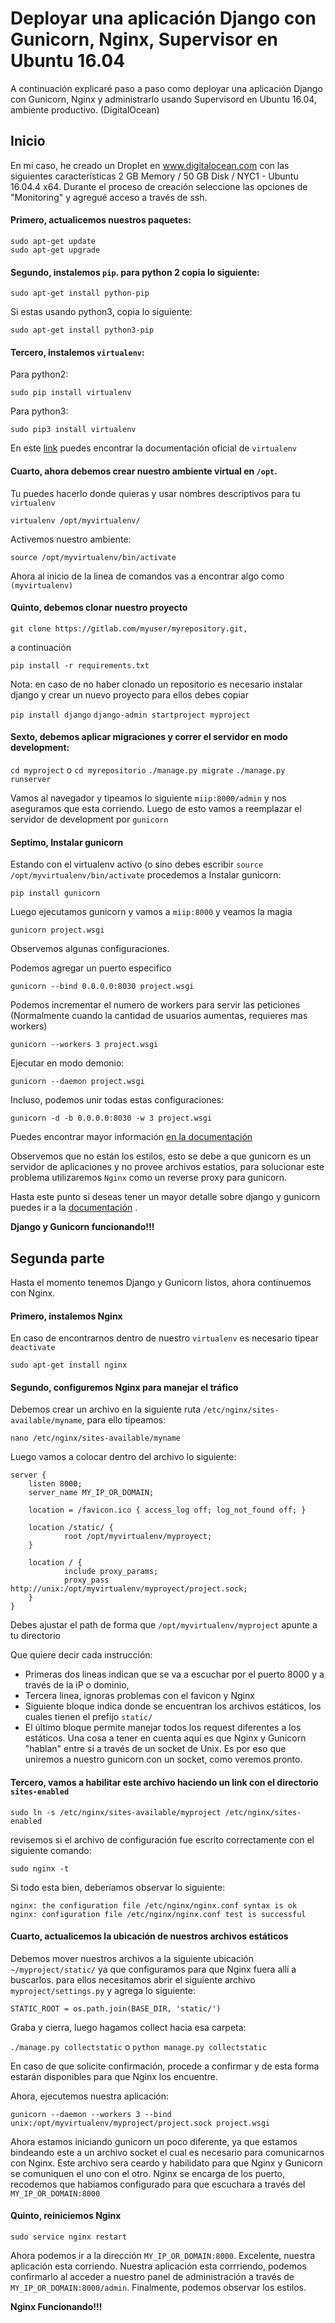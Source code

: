 # Deployar una aplicación Django con Gunicorn, Nginx, Supervisor en Ubuntu 16.04

A continuación explicaré paso a paso como deployar una aplicación Django con Gunicorn, Nginx y administrarlo usando Supervisord en Ubuntu 16.04, ambiente productivo. (DigitalOcean)

## Inicio

En mi caso, he creado un Droplet en www.digitalocean.com con las siguientes características 2 GB Memory / 50 GB Disk / NYC1 - Ubuntu 16.04.4 x64. Durante el proceso de creación seleccione las opciones de "Monitoring" y agregué acceso a través de ssh.

#### Primero, actualicemos nuestros paquetes:

    sudo apt-get update
    sudo apt-get upgrade

#### Segundo, instalemos  `pip`. para python 2 copia lo siguiente:

    sudo apt-get install python-pip

Si estas usando python3, copia lo siguiente:

    sudo apt-get install python3-pip

#### Tercero, instalemos  `virtualenv`: 
Para python2:

    sudo pip install virtualenv

Para python3:

    sudo pip3 install virtualenv
    
En este [link](https://virtualenv.pypa.io/en/stable/) puedes encontrar la documentación oficial de `virtualenv` 

#### Cuarto, ahora debemos crear nuestro ambiente virtual en `/opt`. 
Tu puedes hacerlo donde quieras y usar nombres descriptivos para tu `virtualenv` 

    virtualenv /opt/myvirtualenv/

Activemos nuestro ambiente:

    source /opt/myvirtualenv/bin/activate

Ahora al inicio de la linea de comandos vas a encontrar algo como  `(myvirtualenv)`

#### Quinto, debemos clonar nuestro proyecto  
`git clone https://gitlab.com/myuser/myrepository.git,`

a continuación

`pip install -r requirements.txt`

Nota: en caso de no haber clonado un repositorio es necesario instalar django y crear un nuevo proyecto para ellos debes copiar

`pip install django`
`django-admin startproject myproject`

#### Sexto, debemos aplicar migraciones y correr el servidor en modo development:

`cd myproject` o `cd myrepositorio`
`./manage.py migrate`
`./manage.py runserver`

Vamos al navegador y tipeamos lo siguiente  `miip:8000/admin`  y nos aseguramos que esta corriendo. Luego de esto vamos a reemplazar el servidor de development por `gunicorn`

#### Septimo, Instalar gunicorn 
Estando con el virtualenv activo (o sino debes escribir `source /opt/myvirtualenv/bin/activate` procedemos a Instalar gunicorn:

`pip install gunicorn`

Luego ejecutamos gunicorn y vamos a  `miip:8000` y veamos la magia

`gunicorn project.wsgi`

Observemos algunas configuraciones.

Podemos agregar un puerto especifico

`gunicorn --bind 0.0.0.0:8030 project.wsgi`

Podemos incrementar el numero de workers para servir las peticiones (Normalmente cuando la cantidad de usuarios aumentas, requieres mas workers)

`gunicorn --workers 3 project.wsgi`

Ejecutar en modo demonio:

`gunicorn --daemon project.wsgi`

Incluso, podemos unir todas estas configuraciones: 

`gunicorn -d -b 0.0.0.0:8030 -w 3 project.wsgi`

Puedes encontrar mayor información  [en la documentación](http://docs.gunicorn.org/en/stable/run.html#commonly-used-arguments)

Observemos que no están los estilos, esto se debe a que gunicorn es un servidor de aplicaciones y no provee archivos estatios, para solucionar este problema utilizaremos  `Nginx`  como un reverse proxy para gunicorn. 

Hasta este punto si deseas tener un mayor detalle sobre django y gunicorn puedes ir a la  [documentación](http://docs.gunicorn.org/en/stable/) .

**Django y Gunicorn funcionando!!!**

## Segunda parte
Hasta el momento tenemos Django y Gunicorn listos, ahora continuemos con Nginx. 

#### Primero, instalemos Nginx
En caso de encontrarnos dentro de nuestro `virtualenv` es necesario tipear `deactivate`

`sudo apt-get install nginx`

#### Segundo, configuremos Nginx para manejar el tráfico

Debemos crear un archivo en la siguiente ruta  `/etc/nginx/sites-available/myname`, para ello tipeamos:

`nano /etc/nginx/sites-available/myname`

Luego vamos a colocar dentro del archivo lo siguiente:

    server {
        listen 8000;
        server_name MY_IP_OR_DOMAIN;
    
        location = /favicon.ico { access_log off; log_not_found off; }
    
        location /static/ {
                root /opt/myvirtualenv/myproyect;
        }
    
        location / {
                include proxy_params;
                proxy_pass http://unix:/opt/myvirtualenv/myproyect/project.sock;
        }
    }

Debes ajustar el path de forma que  `/opt/myvirtualenv/myproject`  apunte a tu directorio

Que quiere decir cada instrucción: 

 - Primeras dos lineas indican que se va a escuchar por el puerto 8000 y a través de la iP o dominio,
 - Tercera linea, ignoras problemas con el favicon y Nginx
 - Siguiente bloque indica donde se encuentran los archivos estáticos, los cuales tienen el prefijo `static/`
 - El último bloque permite manejar todos los request diferentes a los estáticos. Una cosa a tener en cuenta aquí es que Nginx y Gunicorn "hablan" entre sí a través de un socket de Unix. Es por eso que uniremos a nuestro gunicorn con un socket, como veremos pronto.

#### Tercero, vamos a habilitar este archivo haciendo un link con el directorio `sites-enabled`

`sudo ln -s /etc/nginx/sites-available/myproject /etc/nginx/sites-enabled`

revisemos si el archivo de configuración fue escrito correctamente con el siguiente comando:

`sudo nginx -t`

Si todo esta bien, deberíamos observar lo siguiente:

    nginx: the configuration file /etc/nginx/nginx.conf syntax is ok
    nginx: configuration file /etc/nginx/nginx.conf test is successful

#### Cuarto, actualicemos la ubicación de nuestros archivos estáticos

Debemos mover nuestros archivos a la siguiente ubicación  `~/myproject/static/`  ya que configuramos para que Nginx fuera allí a buscarlos. para ellos necesitamos abrir el siguiente archivo  `myproject/settings.py`  y agrega lo siguiente:

`STATIC_ROOT = os.path.join(BASE_DIR, 'static/')`

Graba y cierra, luego hagamos collect hacia esa carpeta:

`./manage.py collectstatic` o `python manage.py collectstatic`

En caso de que solicite confirmación, procede a confirmar y de esta forma estarán disponibles para que Nginx los encuentre.

Ahora, ejecutemos nuestra aplicación:

`gunicorn --daemon --workers 3 --bind unix:/opt/myvirtualenv/myproject/project.sock project.wsgi`

Ahora estamos iniciando gunicorn un poco diferente, ya que estamos bindeando este a un archivo socket el cual es necesario para comunicarnos con Nginx. Este archivo sera ceardo y habilidato para que Nginx y Gunicorn se comuniquen el uno con el otro. Nginx se encarga de los puerto, recodemos que habiamos configurado para que escuchara a través del `MY_IP_OR_DOMAIN:8000`

####	Quinto, reiniciemos Nginx

`sudo service nginx restart`

Ahora podemos ir a la dirección  `MY_IP_OR_DOMAIN:8000`. Excelente, nuestra aplicación esta corriendo. Nuestra aplicación esta corrriendo, podemos confirmarlo al acceder a nuestro panel de administración a través de `MY_IP_OR_DOMAIN:8000/admin`. Finalmente, podemos observar los estilos.

**Nginx Funcionando!!!**

